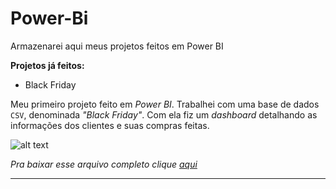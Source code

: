 # Power-Bi
Armazenarei aqui meus projetos feitos em Power BI


**Projetos já feitos:**

* Black Friday

Meu primeiro projeto feito em *Power BI*. Trabalhei com uma base de dados `CSV`, denominada *"Black Friday"*. Com ela fiz um *dashboard* detalhando as informações dos clientes e suas compras feitas.

![alt text](https://github.com/geovanemelo/Power-Bi/blob/main/img%20do%20dashboard%20bf.png?raw=true)

*Pra baixar esse arquivo completo clique [aqui](https://raw.githubusercontent.com/geovanemelo/Power-Bi/main/Dashboard%20blackfriday.pbix)*
<hr>

